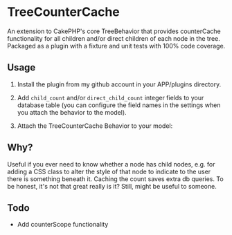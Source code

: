 # TreeCounterCache

An extension to CakePHP's core TreeBehavior that provides counterCache functionality for all children and/or direct children of each node in the tree. Packaged as a plugin with a fixture and unit tests with 100% code coverage.

## Usage

1. Install the plugin from my github account in your APP/plugins directory.

2. Add `child_count` and/or `direct_child_count` integer fields to your database table (you can configure the field names in the settings when you attach the behavior to the model).

3. Attach the TreeCounterCache Behavior to your model:
		<?php
		class MyTreeModel extends AppModel {
			var $name = 'MyTreeModel';
			var $actsAs = array('TreeCounterCache.TreeCounterCache');
		}
		?>

## Why?

Useful if you ever need to know whether a node has child nodes, e.g. for adding a CSS class to alter the style of that node to indicate to the user there is something beneath it. Caching the count saves extra db queries. To be honest, it's not that great really is it? Still, might be useful to someone.

## Todo

* Add counterScope functionality
